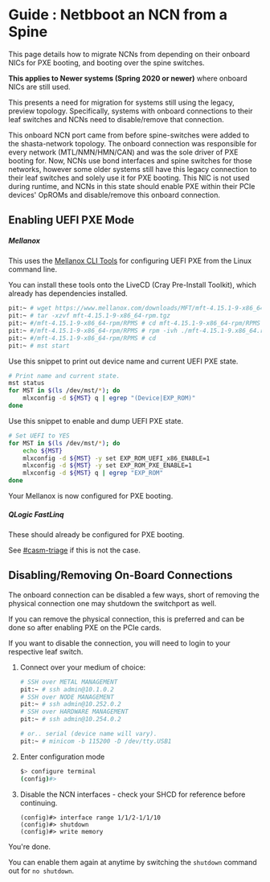 # Guide : Netbboot an NCN from a Spine

This page details how to migrate NCNs from depending on their onboard NICs for PXE booting, and booting
over the spine switches.

**This applies to Newer systems (Spring 2020 or newer)** where onboard NICs are still used.

This presents a need for migration for systems still using the legacy, preview topology. Specifically,
systems with onboard connections to their leaf switches and NCNs need to disable/remove that connection.

This onboard NCN port came from before spine-switches were added to the shasta-network topology. The onboard connection
  was responsible for every network (MTL/NMN/HMN/CAN) and was the sole driver of PXE booting for. Now, NCNs use bond interfaces and spine switches for those networks,
   however some older systems still have this legacy connection to their leaf switches and solely use it for PXE booting. This NIC is not used during runtime, and NCNs in this state should enable PXE within their PCIe devices' OpROMs and disable/remove this onboard connection.

## Enabling UEFI PXE Mode

##### Mellanox

This uses the [Mellanox CLI Tools][1] for configuring UEFI PXE from the Linux command line.

You can install these tools onto the LiveCD (Cray Pre-Install Toolkit), which already has dependencies installed.

```bash
pit:~ # wget https://www.mellanox.com/downloads/MFT/mft-4.15.1-9-x86_64-rpm.tgz
pit:~ # tar -xzvf mft-4.15.1-9-x86_64-rpm.tgz
pit:~ #/mft-4.15.1-9-x86_64-rpm/RPMS # cd mft-4.15.1-9-x86_64-rpm/RPMS
pit:~ #/mft-4.15.1-9-x86_64-rpm/RPMS # rpm -ivh ./mft-4.15.1-9.x86_64.rpm
pit:~ #/mft-4.15.1-9-x86_64-rpm/RPMS # cd
pit:~ # mst start
```

Use this snippet to print out device name and current UEFI PXE state.
```bash
# Print name and current state.
mst status
for MST in $(ls /dev/mst/*); do
    mlxconfig -d ${MST} q | egrep "(Device|EXP_ROM)"
done
```
Use this snippet to enable and dump UEFI PXE state.
```bash
# Set UEFI to YES
for MST in $(ls /dev/mst/*); do
    echo ${MST}
    mlxconfig -d ${MST} -y set EXP_ROM_UEFI_x86_ENABLE=1
    mlxconfig -d ${MST} -y set EXP_ROM_PXE_ENABLE=1
    mlxconfig -d ${MST} q | egrep "EXP_ROM"
done
```

Your Mellanox is now configured for PXE booting.

##### QLogic FastLinq

These should already be configured for PXE booting.

See [#casm-triage][2] if this is not the case.

## Disabling/Removing On-Board Connections

The onboard connection can be disabled a few ways, short of removing the physical connection one
may shutdown the switchport as well.

If you can remove the physical connection, this is preferred and can be done so after enabling PXE on
the PCIe cards.

If you want to disable the connection, you will need to login to your respective leaf switch.
1. Connect over your medium of choice:
    ```bash 
    # SSH over METAL MANAGEMENT
    pit:~ # ssh admin@10.1.0.2
    # SSH over NODE MANAGEMENT
    pit:~ # ssh admin@10.252.0.2
    # SSH over HARDWARE MANAGEMENT
    pit:~ # ssh admin@10.254.0.2  
    
    # or.. serial (device name will vary).
    pit:~ # minicom -b 115200 -D /dev/tty.USB1 
    ```
2. Enter configuration mode
    ```sh
    $> configure terminal
    (config)#>  
    ```
3. Disable the NCN interfaces - check your SHCD for reference before continuing.
    ```
    (config)#> interface range 1/1/2-1/1/10  
    (config)#> shutdown  
    (config)#> write memory  
    ```

You're done.

You can enable them again at anytime by switching the `shutdown` command out for `no shutdown`.


[1]: http://www.mellanox.com/page/management_tools
[2]: https://cray.slack.com/messages/casm-triage